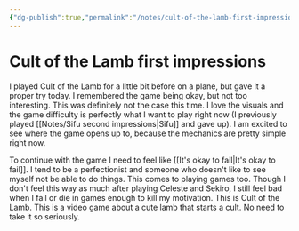 ```yaml
---
{"dg-publish":true,"permalink":"/notes/cult-of-the-lamb-first-impressions/","created":"2024-01-02T20:25:31.000+09:00","updated":"2024-01-02T21:25:24.669+09:00"}
---
```


# Cult of the Lamb first impressions

I played Cult of the Lamb for a little bit before on a plane, but gave it a proper try today. I remembered the game being okay, but not too interesting. This was definitely not the case this time. I love the visuals and the game difficulty is perfectly what I want to play right now (I previously played [[Notes/Sifu second impressions\|Sifu]] and gave up). I am excited to see where the game opens up to, because the mechanics are pretty simple right now.

To continue with the game I need to feel like [[It's okay to fail\|It's okay to fail]]. I tend to be a perfectionist and someone who doesn't like to see myself not be able to do things. This comes to playing games too. Though I don't feel this way as much after playing Celeste and Sekiro, I still feel bad when I fail or die in games enough to kill my motivation. This is Cult of the Lamb. This is a video game about a cute lamb that starts a cult. No need to take it so seriously.
